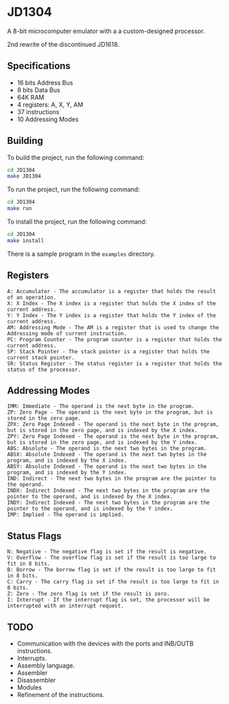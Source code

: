 # JD1304

A 8-bit microcomputer emulator with a a custom-designed processor.

2nd rewrite of the discontinued JD1618.

## Specifications

* 16 bits Address Bus
* 8 bits Data Bus
* 64K RAM
* 4 registers: A, X, Y, AM
* 37 instructions
* 10 Addressing Modes

## Building

To build the project, run the following command:

```bash
cd JD1304
make JD1304
```

To run the project, run the following command:

```bash
cd JD1304
make run
```

To install the project, run the following command:

```bash
cd JD1304
make install
```

There is a sample program in the `examples` directory.

## Registers

```Text
A: Accumulator - The accumulator is a register that holds the result of an operation.
X: X Index - The X index is a register that holds the X index of the current address.
Y: Y Index - The Y index is a register that holds the Y index of the current address.
AM: Addressing Mode - The AM is a register that is used to change the Addressing mode of current instruction.
PC: Program Counter - The program counter is a register that holds the current address.
SP: Stack Pointer - The stack pointer is a register that holds the current stack pointer.
SR: Status Register - The status register is a register that holds the status of the processor.
```

## Addressing Modes

```Text
IMM: Immediate - The operand is the next byte in the program.
ZP: Zero Page - The operand is the next byte in the program, but is stored in the zero page.
ZPX: Zero Page Indexed - The operand is the next byte in the program, but is stored in the zero page, and is indexed by the X index.
ZPY: Zero Page Indexed - The operand is the next byte in the program, but is stored in the zero page, and is indexed by the Y index.
ABS: Absolute - The operand is the next two bytes in the program.
ABSX: Absolute Indexed - The operand is the next two bytes in the program, and is indexed by the X index.
ABSY: Absolute Indexed - The operand is the next two bytes in the program, and is indexed by the Y index.
IND: Indirect - The next two bytes in the program are the pointer to the operand.
INDX: Indirect Indexed - The next two bytes in the program are the pointer to the operand, and is indexed by the X index.
INDY: Indirect Indexed - The next two bytes in the program are the pointer to the operand, and is indexed by the Y index.
IMP: Implied - The operand is implied.
```

## Status Flags

```Text
N: Negative - The negative flag is set if the result is negative.
V: Overflow - The overflow flag is set if the result is too large to fit in 8 bits.
B: Borrow - The borrow flag is set if the result is too large to fit in 8 bits.
C: Carry - The carry flag is set if the result is too large to fit in 8 bits.
Z: Zero - The zero flag is set if the result is zero.
I: Interrupt - If the interrupt flag is set, the processor will be interrupted with an interrupt request.
```

## TODO

* Communication with the devices with the ports and INB/OUTB instructions.
* Interrupts.
* Assembly language.
* Assembler
* Disassembler
* Modules
* Refinement of the instructions.
  